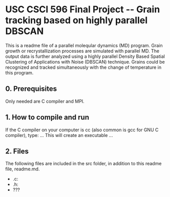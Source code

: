 # USC CSCI 596 Final Project -- Grain tracking based on highly parallel DBSCAN
This is a readme file of a parallel moleqular dynamics (MD) program. Grain growth or recrystallization processes are simulated with parallel MD. The output data is further analyzed using a highly parallel Density Based Spatial Clustering of Applications with Noise (DBSCAN) technique. Grains could be recognized and tracked simultaneously with the change of temperature in this program.
## 0. Prerequisites
Only needed are C compiler and MPI.
## 1. How to compile and run
If the C compiler on your computer is cc (also common is gcc for GNU C compiler), type:
...
This will create an executable ...
## 2. Files
The following files are included in the src folder, in addition to this readme file, readme.md.
<ul>
  <li>.c:  </li>
  <li>.h: </li>
  <li>??? </li>
</ul>
